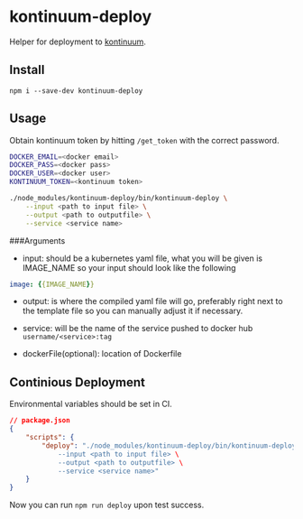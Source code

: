 # kontinuum-deploy

Helper for deployment to [kontinuum](https://github.com/esayemm/kontinuum).

## Install

```
npm i --save-dev kontinuum-deploy
```

## Usage

Obtain kontinuum token by hitting `/get_token` with the correct password.

```sh
DOCKER_EMAIL=<docker email>
DOCKER_PASS=<docker pass>
DOCKER_USER=<docker user>
KONTINUUM_TOKEN=<kontinuum token>

./node_modules/kontinuum-deploy/bin/kontinuum-deploy \
	--input <path to input file> \
	--output <path to outputfile> \
	--service <service name>
```

###Arguments

- input: should be a kubernetes yaml file, what you will be given is IMAGE_NAME so your input should look like the following

```yaml
image: {{IMAGE_NAME}}
```

- output: is where the compiled yaml file will go, preferably right next to the template file so you can manually adjust it if necessary.

- service: will be the name of the service pushed to docker hub `username/<service>:tag`
- dockerFile(optional): location of Dockerfile

## Continious Deployment

Environmental variables should be set in CI.

```json
// package.json
{
	"scripts": {
		"deploy": "./node_modules/kontinuum-deploy/bin/kontinuum-deploy \
			--input <path to input file> \
			--output <path to outputfile> \
			--service <service name>"
	}
}
```

Now you can run `npm run deploy` upon test success.